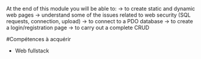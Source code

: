 
At the end of this module you will be able to:
-> to create static and dynamic web pages
-> understand some of the issues related to web security (SQL requests, connection, upload)
-> to connect to a PDO database
-> to create a login/registration page
-> to carry out a complete CRUD 

#Compétences à acquérir
- Web fullstack

